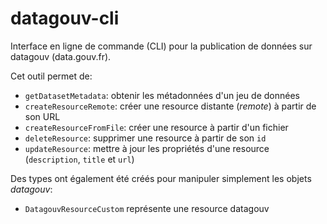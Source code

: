 # datagouv-cli

Interface en ligne de commande (CLI) pour la publication de données sur datagouv (data.gouv.fr).

Cet outil permet de:
- `getDatasetMetadata`: obtenir les métadonnées d'un jeu de données
- `createResourceRemote`: créer une resource distante (*remote*) à partir de son URL
- `createResourceFromFile`: créer une resource à partir d'un fichier
- `deleteResource`: supprimer une resource à partir de son `id`
- `updateResource`: mettre à jour les propriétés d'une resource (`description`, `title` et `url`)

Des types ont également été créés pour manipuler simplement les objets *datagouv*:
- `DatagouvResourceCustom` représente une resource datagouv
